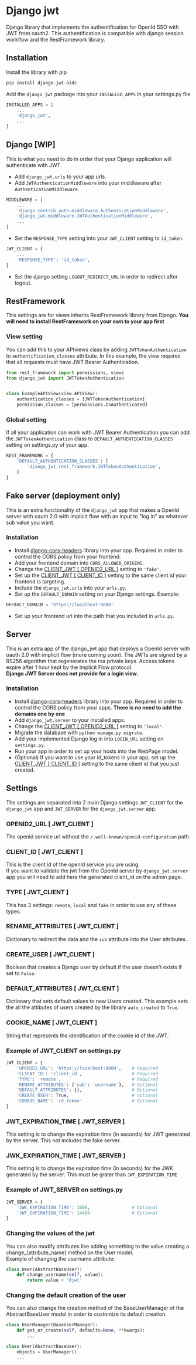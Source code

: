 # Django jwt
Django library that implements the authentification for OpenId SSO with JWT from oauth2.
This authentification is compatible with django session workflow and the RestFramework library.

## Installation

Install the library with pip
```bash
pip install django-jwt-oidc
```

Add the `django_jwt` package into your `INSTALLED_APPS` in your settings.py file
```python
INSTALLED_APPS = [
    ...
    'django_jwt',
    ...
]
```

## Django [WIP]
This is what you need to do in order that your Django application will authenticate with JWT.
 
- Add `django_jwt.urls` to your app urls.
- Add `JWTAuthenticationMiddleware` into your middleware after `AuthenticationMiddleware`.
```python
MIDDLEWARE = [
    ...
    'django.contrib.auth.middleware.AuthenticationMiddleware',
    'django_jwt.middleware.JWTAuthenticationMiddleware',
    ...
]
```
- Set the `RESPONSE_TYPE` setting into your `JWT_CLIENT` setting to `id_token`.
```python
JWT_CLIENT = {
    ...
    'RESPONSE_TYPE': 'id_token',
}
```
- Set the django setting `LOGOUT_REDIRECT_URL` in order to redirect after logout.

## RestFramework
This settings are for views inherits RestFramework library from Django.
**You will need to install RestFramework on your own to your app first**

### View setting
You can add this to your APIviews class by adding `JWTTokenAuthentication` to `authentification_classes` attribute.
In this example, the view requires that all requests must have JWT Bearer Authentication.

```python
from rest_framework import permissions, views
from django_jwt import JWTTokenAuthentication


class ExampleAPIView(view.APIView):
    authentication_classes = [JWTTokenAuthentication]
    permission_classes = [permissions.IsAuthenticated]
```
### Global setting
If all your application can work with JWT Bearer Authentication you can add the `JWTTokenAuthentication` class to `DEFAULT_AUTHENTICATION_CLASSES` setting on settings.py of your app.

```python
REST_FRAMEWORK = {
    'DEFAULT_AUTHENTICATION_CLASSES': [
        'django_jwt.rest_framework.JWTTokenAuthentication',
    ]
}
```
## Fake server (deployment only)
This is an extra functionality of the `django_jwt` app that makes a OpenId server with oauth 2.0 with implicit flow with an input to "log in" as whatever sub value you want. 

### Installation

- Install [django-cors-headers](https://pypi.org/project/django-cors-headers/) library into your app. Required in order to control the CORS policy from your frontend.
- Add your frontend domain into `CORS_ALLOWED_ORIGINS`.
- Change the [CLIENT_JWT \[ OPENID2_URL \]](#openid2_url--jwt_client-) setting to `'fake'`.
- Set up the [CLIENT_JWT \[ CLIENT_ID \]](#client_id--jwt_client-) setting to the same client id your frontend is targeting.
- Include the `django_jwt.urls` into your `urls.py`.
- Set up the `DEFAULT_DOMAIN` setting on your Django settings. Example:
```python
DEFAULT_DOMAIN = 'https://localhost:8000'
```
- Set up your frontend url into the path that you included in `urls.py`.

## Server
This is an extra app of the django_jwt app that deploys a OpenId server with oauth 2.0 with implicit flow (more coming soon).
The JWTs are signed by a RS256 algorithm that regenerates the rsa private keys.
Access tokens expire after 1 hour kept by the Implicit Flow protocol. <br>
**Django JWT Server does not provide for a login view.**

### Installation
- Install [django-cors-headers](https://pypi.org/project/django-cors-headers/) library into your app. Required in order to control the CORS policy from your apps. **There is no need to add the domains one by one**
- Add `django_jwt.server` to your installed apps.
- Change the [CLIENT_JWT \[ OPENID2_URL \]](#openid2_url--jwt_client-) setting to `'local'`.
- Migrate the database with `python manage.py migrate`.
- Add your implemented Django log in into `LOGIN_URL` setting on `settings.py`.
- Run your app in order to set up your hosts into the WebPage model.
- (Optional) If you want to use your id_tokens in your app, set up the [CLIENT_JWT \[ CLIENT_ID \]](#client_id--jwt_client-) setting to the same client id that you just created.

## Settings
The settings are separated into 2 main Django settings `JWT_CLIENT` for the `django_jwt` app and `JWT_SERVER` for the `django_jwt.server` app.

### OPENID2_URL [ JWT_CLIENT ]
The openid service url without the `/.well-known/openid-configuration` path.

### CLIENT_ID [ JWT_CLIENT ]
This is the client id of the openId service you are using. <br>
If you want to validate the jwt from the OpenId server by `django_jwt.server` app you will need to add here the generated client_id on the admin page.

### TYPE [ JWT_CLIENT ]
This has 3 settings: `remote`, `local` and `fake` in order to use any of these types.

### RENAME_ATTRIBUTES [ JWT_CLIENT ]
Dictionary to redirect the data and the `sub` attribute into the User attributes.

### CREATE_USER [ JWT_CLIENT ]
Boolean that creates a Django user by default if the user doesn't exists if set to `False`.

### DEFAULT_ATTRIBUTES [ JWT_CLIENT ]
Dictionary that sets default values to new Users created.
This example sets the all the attibutes of users created by the library `auto_created` to `True`.

### COOKIE_NAME [ JWT_CLIENT ]
String that represents the identification of the cookie id of the JWT.

### Example of JWT_CLIENT on settings.py

```python
JWT_CLIENT = {
    'OPENID2_URL': 'https://localhost:8000',    # Required
    'CLIENT_ID': 'client_id',                   # Required
    'TYPE': 'remote',                           # Required
    'RENAME_ATTRIBUTES': {'sub': 'username'},   # Optional
    'DEFAULT_ATTRIBUTES': {},                   # Optional
    'CREATE_USER': True,                        # optional
    'COOKIE_NAME': 'id_token'                   # Optional
}
```

### JWT_EXPIRATION_TIME [ JWT_SERVER ]
This setting is to change the expiration time (in seconds) for JWT generated by the server. This not includes the fake server.

### JWK_EXPIRATION_TIME [ JWT_SERVER ]
This setting is to change the expiration time (in seconds) for the JWK generated by the server. This must be grater than `JWT_EXPIRATION_TIME` 

### Example of JWT_SERVER on settings.py

```python
JWT_SERVER = {
    'JWK_EXPIRATION_TIME': 3600,                # Optional
    'JWT_EXPIRATION_TIME': 14400                # Optional
}
```

### Changing the values of the jwt
You can also modify attributes like adding something to the value creating a change_[attribute_name] method on the User model.<br>
Example of changing the username attribute:

```python
class User(AbstractBaseUser):
    def change_username(self, value):
        return value + '@jwt'
```

### Changing the default creation of the user
You can also change the creation method of the BaseUserManager of the AbstractBaseUser model in order to customize its default creation.

```python
class UserManager(BaseUserManager):
    def get_or_create(self, defaults=None, **kwargs):
        ...

class User(AbstractBaseUser):
    objects = UserManager()
    ...
```
